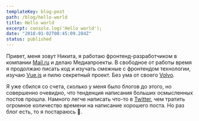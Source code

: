```yaml
---
templateKey: blog-post
path: /blog/hello-world
title: Hello world
excerpt: console.log('Hello world');
date: "2018-01-02T08:45:09.284Z"
status: published
---
```


Привет, меня зовут Никита, я работаю фронтенд-разработчиком в компании [Mail.ru](https://mail.ru) и делаю Медиапроекты. В свободное от работы время я продолжаю писать код и изучать смежные с фронтендом технологии, изучаю [Vue.js](https://vuejs.org/) и пилю секретный проект. Без ума от своего [Volvo](https://www.drive2.ru/r/volvo/v40_cross_country/480505823865339906/).

Я уже сбился со счета, сколько у меня было блогов до этого, но совершенно очевидно, что тенденция написания больших осмысленных постов прошла. Намного легче написать что-то в [Twitter](https://twitter.com/life_maniac), чем тратить огромное количество времени на написание хорошего поста. Но раз блог есть, то я постараюсь 🙂.
